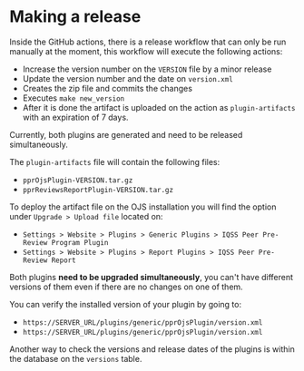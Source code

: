 # Making a release

Inside the GitHub actions, there is a release workflow that can only be run manually at the moment, this workflow will execute the following actions:

- Increase the version number on the ``VERSION`` file by a minor release
- Update the version number and the date on ``version.xml``
- Creates the zip file and commits the changes
- Executes ``make new_version``
- After it is done the artifact is uploaded on the action as ``plugin-artifacts`` with an expiration of 7 days.

Currently, both plugins are generated and need to be released simultaneously.

The ``plugin-artifacts`` file will contain the following files: 

- ``pprOjsPlugin-VERSION.tar.gz`` 
- ``pprReviewsReportPlugin-VERSION.tar.gz``

To deploy the artifact file on the OJS installation you will find the option under ``Upgrade > Upload file`` located on:

- ``Settings > Website > Plugins > Generic Plugins > IQSS Peer Pre-Review Program Plugin`` 
- ``Settings > Website > Plugins > Report Plugins > IQSS Peer Pre-Review Report``

Both plugins **need to be upgraded simultaneously**, you can't have different versions of them even if there are no changes on one of them.

You can verify the installed version of your plugin by going to:


- ``https://SERVER_URL/plugins/generic/pprOjsPlugin/version.xml``
- ``https://SERVER_URL/plugins/generic/pprOjsPlugin/version.xml``

Another way to check the versions and release dates of the plugins is within the database on the ``versions`` table.
